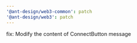 ```yaml
---
'@ant-design/web3-common': patch
'@ant-design/web3': patch
---
```


fix: Modify the content of ConnectButton message
